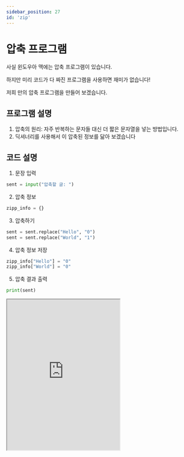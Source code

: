 ```yaml
---
sidebar_position: 27
id: 'zip'
---
```


# 압축 프로그램

사실 윈도우아 맥에는 압축 프로그램이 있습니다.

하지만 미리 코드가 다 짜진 프로그램을 사용하면 재미가 없습니다!

저희 만의 압축 프로그램을 만들어 보겠습니다.

## 프로그램 설명

1. 압축의 원리: 자주 반복하는 문자들 대신 더 짧은 문자열을 넣는 방법입니다.
2. 딕셔너리를 사용해서 이 압축된 정보를 닮아 보겠습니다

## 코드 설명

1. 문장 입력

```py
sent = input("압축할 글: ")
```

2. 압축 정보

```py
zipp_info = {}
```

3. 압축하기

```py
sent = sent.replace("Hello", "0")
sent = sent.replace("World", "1")
```

4. 압축 정보 저장

```py
zipp_info["Hello"] = "0"
zipp_info["World"] = "0"
```

5. 압축 결과 출력

```py
print(sent)
```

<iframe title="Python Playground" src="https://trinket.io/embed/python3/836101c4af" height="400" />

## 실체 파이썬 압축 프로그램

<details>
  <summary>실제 파이썬 압축 프로그램 사용해 보기</summary>
  <div>

## ZLIB 모듈

파이썬에서는 파일 또는 데이터 형태를 압축할 수 있는 모듈이 있습니다.

zlib이라는 모듈입니다.

zlib은 ZIP COMPRESSION LIBRARY의 약자입니다.

먼저, PIP을 이용하여 zlib을 내려받겠습니다.

```sh
pip install zlib
```

다음에, 새로운 파일을 만들어 zlib 모듈을 가지고 오겠습니다.

```py
import zlib
```

## 압축하기

문자를 압축하겠습니다.

아래 코드에 대한 설명을 하자면

1. 먼저, `zlib` 모듈을 가지고 옵니다.
2. 다음, 압축할 문자를 만듭니다. 이 문자는 `byte` 문자여야 하니 문자 앞에 `b`를 붙입니다.
3. 그리고, `zlib.compress()` 메서드를 이용하여 압축합니다.

아래의 코드를 실행하면 `63`, `44` 숫자가 나옵니다. 이처럼 길이가 63인 문자를 길이가 `44`인 문자로 바꾸기가 가능합니다.

<iframe title="Python Playground" src="https://trinket.io/embed/python3/74a9209480" height="400" />

## level

문자 압축을 하는데 다양한 level이 있습니다.

zlib에서는 총 10개의 level (0~9)이 있습니다.

```
0 - 가장 낮은 level로 압축을 하지 않습니다.
1 - 두 번째로 낮은 level로 압축을 조금 합니다. 속도는 빠릅니다.
...
9 - 가장 높은 level로 압축은 많이 하지만 속도는 느립니다.
```

하지만 위의 예시에서는 1(원래 값)과 9와 차이가 없습니다.

그 이유는 너무 짧기 때문입니다.

<iframe title="Python Playground" src="https://trinket.io/embed/python3/50ab5d6ef3" height="400" />

## 압축 풀기

압축을 풀기 위하여 `zlib.decompress()` 메서드를 사용할 수 있습니다.

<iframe title="Python Playground" src="https://trinket.io/embed/python3/c42b0b500e" height="400" />

  </div>
</details>
